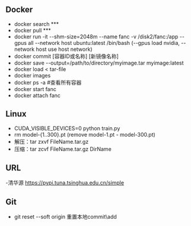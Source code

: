 ## Docker
- docker search ***
- docker pull ***
- docker run -it --shm-size=2048m --name fanc -v /disk2/fanc:/app --gpus all --network host ubuntu:latest /bin/bash (--gpus load nvidia, --network host use host network)
- docker commit [容器ID或名称] [新镜像名称]
- docker save --output=/path/to/directory/myimage.tar myimage:latest
- docker load < tar-file
- docker images
- docker ps -a #查看所有容器
- docker start fanc
- docker attach fanc

## Linux
- CUDA_VISIBLE_DEVICES=0 python train.py
- rm model-{1..300}.pt (remove model-1.pt - model-300.pt)
- 解压：tar zxvf FileName.tar.gz
- 压缩：tar zcvf FileName.tar.gz DirName

## URL
-清华源 https://pypi.tuna.tsinghua.edu.cn/simple

## Git
 - git reset --soft origin 重置本地commit\add 
